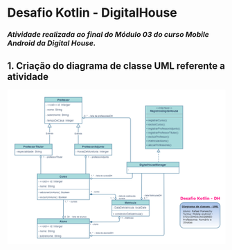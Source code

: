 # Desafio Kotlin - DigitalHouse
### *Atividade realizada ao final do Módulo 03 do curso Mobile Android da Digital House.*

## 1. Criação do diagrama de classe UML referente a atividade

![alt text](https://github.com/rafamaneschy/desafioKotlin-DigitalHouse/blob/main/UML/DiagramaUML-RafaelM.png)
